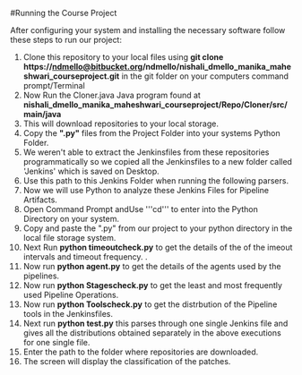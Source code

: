 #Running the Course Project

After configuring your system and installing the necessary software follow these steps to run our project:

1. Clone this repository to your local files using **git clone  https://ndmello@bitbucket.org/ndmello/nishali_dmello_manika_maheshwari_courseproject.git** in the git folder on your computers command prompt/Terminal
2. Now Run the Cloner.java Java program found at **nishali_dmello_manika_maheshwari_courseproject/Repo/Cloner/src/main/java**
3. This will download repositories to your local storage.
4. Copy the  **".py"** files from the Project Folder into your systems Python Folder.
4. We weren't able to extract the Jenkinsfiles from these repositories programmatically so we copied all the Jenkinsfiles to a new folder called 'Jenkins' which is saved on Desktop.
5. Use this path to this Jenkins Folder when running the following parsers.
6. Now we will use Python to analyze these Jenkins Files for Pipeline Artifacts.
7. Open Command Prompt andUse '''cd''' to enter into the Python Directory on your system.
8. Copy and paste the ".py" from our project to your python directory in the local file storage system.
9. Next Run **python timeoutcheck.py** to get the details of the of the imeout intervals and timeout frequency. .
10. Now run **python agent.py** to get the details of the agents used by the pipelines.
11. Now run **python Stagescheck.py** to get the least and most frequently used Pipeline Operations.
12. Now run **python Toolscheck.py** to get the distrbution of the Pipeline tools in the Jenkinsfiles.
13. Next run **python test.py** this parses through one single Jenkins file and gives all the distributions obtained separately in the above executions for one single file. 
14. Enter the path to the folder where repositories are downloaded.
15. The screen will display the classification of the patches.

